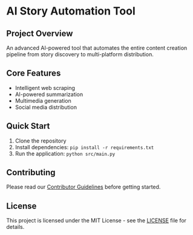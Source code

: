 # AI Story Automation Tool

## Project Overview
An advanced AI-powered tool that automates the entire content creation pipeline from story discovery to multi-platform distribution.

## Core Features
- Intelligent web scraping
- AI-powered summarization
- Multimedia generation
- Social media distribution

## Quick Start
1. Clone the repository
2. Install dependencies: `pip install -r requirements.txt`
3. Run the application: `python src/main.py`

## Contributing
Please read our [Contributor Guidelines](CONTRIBUTING.md) before getting started.

## License
This project is licensed under the MIT License - see the [LICENSE](LICENSE) file for details.